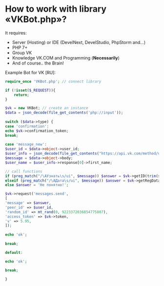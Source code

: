 # How to work with library «VKBot.php»?
It requires:
* Server (Hosting) or IDE (DevelNext, DevelStudio, PhpStorm and...)
* PHP 7+
* Group VK
* Knowledge VK.COM and Programming (**Necessarily**)
* And of course.. the Brain!

Example Bot for VK [RU]:
```php
require_once 'VKBot.php'; // connect library

if (!isset($_REQUEST)){ 
    return;
}

$vk = new VKBot; // create an instance
$data = json_decode(file_get_contents('php://input')); 
    
switch ($data->type) { 
case 'confirmation': 
echo $vk->confirmation_token; 
break; 
    
case 'message_new':
$user_id = $data->object->user_id;
$user_info = json_decode(file_get_contents("https://api.vk.com/method/users.get?user_ids={$user_id}&access_token={$vk->token}&v=5.95")); 
$message = $data->object->body;
$user_name = $user_info->response[0]->first_name;

// call functions
if (preg_match("/\AУзнать\s/ui", $message)) $answer = $vk->getID(trim(substr($message, 12)));
elseif (preg_match("/\AДата\s/ui", $message)) $answer = $vk->getRegData(trim(substr($message, 8)));
else $answer = 'Не понятно!';

$vk->request('messages.send',
[
'message' => $answer,
'peer_id' => $user_id,
'random_id' => mt_rand(0, 9223372036854775807),
'access_token' => $vk->token,
'v' => 5.95,
]);
    
echo 'ok'; 
    
break;

default:

echo 'ok';

break;
    
}
```
